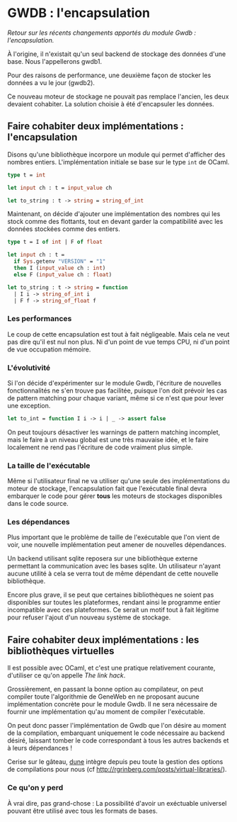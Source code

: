 # GWDB : l'encapsulation

_Retour sur les récents changements apportés du module Gwdb :
l'encapsulation._

À l'origine, il n'existait qu'un seul backend de stockage des
données d'une base. Nous l'appellerons gwdb1.

Pour des raisons de performance, une deuxième façon de stocker les
données a vu le jour (gwdb2).

Ce nouveau moteur de stockage ne pouvait pas remplace l'ancien, les
deux devaient cohabiter. La solution choisie à été d'encapsuler les
données.

## Faire cohabiter deux implémentations : l'encapsulation

Disons qu'une bibliothèque incorpore un module qui permet d'afficher
des nombres entiers.  L'implémentation initiale se base sur le type
`int` de OCaml.

```ocaml
type t = int

let input ch : t = input_value ch

let to_string : t -> string = string_of_int
```

Maintenant, on décide d'ajouter une implémentation des nombres qui les
stock comme des flottants, tout en devant garder la compatibilité avec
les données stockées comme des entiers.

```ocaml
type t = I of int | F of float

let input ch : t =
  if Sys.getenv "VERSION" = "1"
  then I (input_value ch : int)
  else F (input_value ch : float)

let to_string : t -> string = function
  | I i -> string_of_int i
  | F f -> string_of_float f
```

### Les performances

Le coup de cette encapsulation est tout à fait négligeable. Mais cela
ne veut pas dire qu'il est nul non plus. Ni d'un point de vue temps
CPU, ni d'un point de vue occupation mémoire.

### L'évolutivité

Si l'on décide d'expérimenter sur le module Gwdb, l'écriture de
nouvelles fonctionnalités ne s'en trouve pas facilitée, puisque l'on
doit prévoir les cas de pattern matching pour chaque variant, même si
ce n'est que pour lever une exception.

```ocaml
let to_int = function I i -> i | _ -> assert false
```

On peut toujours désactiver les warnings de pattern matching
incomplet, mais le faire à un niveau global est une très mauvaise
idée, et le faire localement ne rend pas l'écriture de code vraiment
plus simple.

### La taille de l'exécutable

Même si l'utilisateur final ne va utiliser qu'une seule des
implémentations du moteur de stockage, l'encapsulation fait que
l'exécutable final devra embarquer le code pour gérer **tous** les
moteurs de stockages disponibles dans le code source.

### Les dépendances

Plus important que le problème de taille de l'exécutable que l'on
vient de voir, une nouvelle implémentation peut amener de nouvelles
dépendances.

Un backend utilisant sqlite reposera sur une bibliothèque externe
permettant la communication avec les bases sqlite. Un utilisateur
n'ayant aucune utilité à cela se verra tout de même dépendant de cette
nouvelle bibliothèque.

Encore plus grave, il se peut que certaines bibliothèques ne soient
pas disponibles sur toutes les plateformes, rendant ainsi le programme
entier incompatible avec ces plateformes. Ce serait un motif tout à
fait légitime pour refuser l'ajout d'un nouveau système de stockage.

## Faire cohabiter deux implémentations : les bibliothèques virtuelles

Il est possible avec OCaml, et c'est une pratique relativement
courante, d'utiliser ce qu'on appelle _The link hack_.

Grossièrement, en passant la bonne option au compilateur, on peut
compiler toute l'algorithmie de GeneWeb en ne proposant aucune
implémentation concrète pour le module Gwdb. Il ne sera nécessaire de
fournir une implémentation qu'au moment de compiler l'exécutable.

On peut donc passer l'implémentation de Gwdb que l'on désire au moment
de la compilation, embarquant uniquement le code nécessaire au backend
désiré, laissant tomber le code correspondant à tous les autres
backends et à leurs dépendances !

Cerise sur le gâteau, [dune](https://dune.build/) intègre depuis
peu toute la gestion des options de compilations pour nous (cf
http://rgrinberg.com/posts/virtual-libraries/).

### Ce qu'on y perd

À vrai dire, pas grand-chose : La possibilité d'avoir un exéctuable
universel pouvant être utilisé avec tous les formats de bases.
